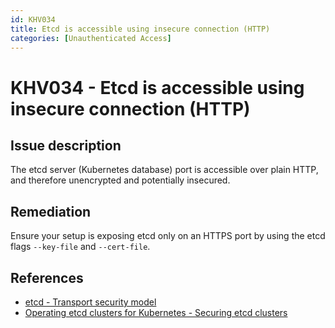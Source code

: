 ```yaml
---
id: KHV034
title: Etcd is accessible using insecure connection (HTTP)
categories: [Unauthenticated Access]
---
```


# KHV034 - Etcd is accessible using insecure connection (HTTP)

## Issue description

The etcd server (Kubernetes database) port is accessible over plain HTTP, and therefore unencrypted and potentially insecured.

## Remediation

Ensure your setup is exposing etcd only on an HTTPS port by using the etcd flags `--key-file` and `--cert-file`.

## References

- [etcd - Transport security model](https://etcd.io/docs/v3.4.0/op-guide/security/)
- [Operating etcd clusters for Kubernetes - Securing etcd clusters](https://kubernetes.io/docs/tasks/administer-cluster/configure-upgrade-etcd/#securing-etcd-clusters)